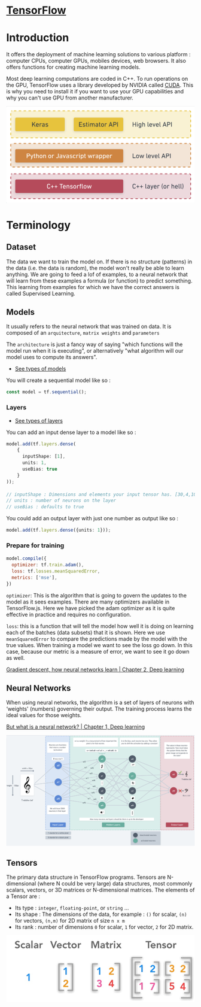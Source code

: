 # [TensorFlow](https://www.tensorflow.org/)

# Introduction

It offers the deployment of machine learning solutions to various platform : computer CPUs, computer GPUs, mobiles devices, web browsers. 
It also offers functions for creating machine learning models. 

Most deep learning computations are coded in C++. 
To run operations on the GPU, TensorFlow uses a library developed by NVIDIA called [CUDA](CUDA.md).
This is why you need to install it if you want to use your GPU capabilities and why you can't use GPU from another manufacturer. 

![Tensorflow arquitecture](../../imgs/tensorflow_arquitecture.png)

# Terminology

## Dataset

The data we want to train the model on.
If there is no structure (patterns) in the data (i.e. the data is random), the model won't really be able to learn anything.
We are going to feed a lof of examples, to a neural network that will learn from these examples a formula (or function) to predict something. This learning from examples for which we have the correct answers is called Supervised Learning.

## Models

It usually refers to the neural network that was trained on data. 
It is composed of an `arquitecture`, `matrix weights` and `parameters`

The `architecture` is just a fancy way of saying "which functions will the model run when it is executing",
or alternatively "what algorithm will our model uses to compute its answers".

- [See types of models](model_types.md)

You will create a sequential model like so :

```ts
const model = tf.sequential();
```

### Layers

- [See types of layers](layer_types.md)

You can add an input dense layer to a model like so :

```ts
model.add(tf.layers.dense(
    {
      inputShape: [1], 
      units: 1, 
      useBias: true
    }
));

// inputShape : Dimensions and elements your input tensor has. [30,4,10] = 3 dimensions, of 30 elements in the first, 4 in the second and 10 in the third.
// units : number of neurons on the layer
// useBias : defaults to true 
```

You could add an output layer with just one number as output like so : 
```ts
model.add(tf.layers.dense({units: 1})); 
```

### Prepare for training

```js
model.compile({
  optimizer: tf.train.adam(),
  loss: tf.losses.meanSquaredError,
  metrics: ['mse'],
})
```

`optimizer`: This is the algorithm that is going to govern the updates to the model as it sees examples.
There are many optimizers available in TensorFlow.js.
Here we have picked the adam optimizer as it is quite effective in practice and requires no configuration.

`loss`: this is a function that will tell the model how well it is doing on learning each of the batches (data subsets) that it is shown.
Here we use `meanSquaredError` to compare the predictions made by the model with the true values.
When training a model we want to see the loss go down. In this case, because our metric is a measure of error, we want to see it go down as well.

[Gradient descent, how neural networks learn | Chapter 2, Deep learning](https://www.youtube.com/watch?v=IHZwWFHWa-w&ab_channel=3Blue1Brown)

## Neural Networks

When using neural networks, the algorithm is a set of layers of neurons with ‘weights' (numbers) governing their output. The training process learns the ideal values for those weights.

[But what is a neural network? | Chapter 1, Deep learning](https://www.youtube.com/watch?v=aircAruvnKk&t=963s&ab_channel=3Blue1Brown)

![Neural Network](../../imgs/neural_networks.png)

## Tensors

The primary data structure in TensorFlow programs.
Tensors are N-dimensional (where N could be very large) data structures, most commonly scalars, vectors, or 3D matrices or N-dimensional matrices.
The elements of a Tensor are : 
- Its type :  `integer`, `floating-point`, or `string` ...
- Its shape : The dimensions of the data, for example : `()` for scalar, `(n)` for vectors, `(n,m)` for 2D matrix of size `n x m` 
- Its rank : number of dimensions `0` for scalar, `1` for vector, `2` for 2D matrix.

![Neural Network](../../imgs/scalar-vector-matrix-tensor.jpeg)

